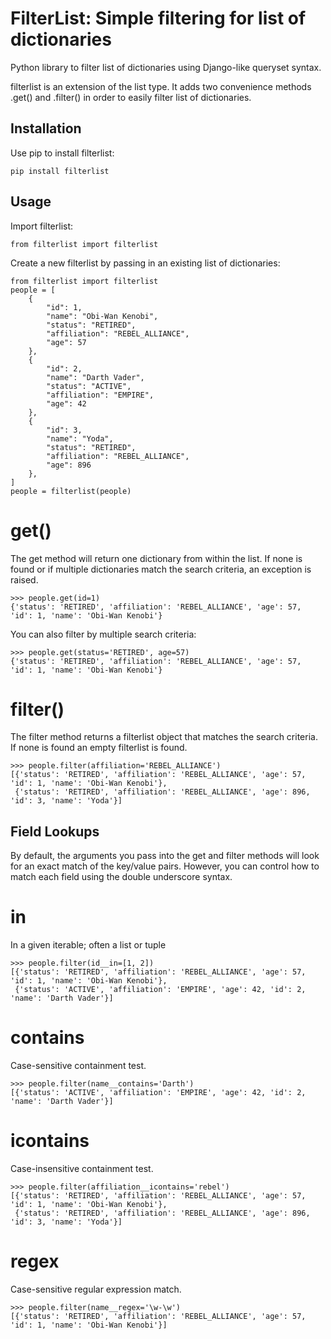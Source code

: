 # FilterList: Simple filtering for list of dictionaries
Python library to filter list of dictionaries using Django-like queryset syntax.

filterlist is an extension of the list type.  It adds two convenience methods .get() and .filter() in order to easily filter list of dictionaries.

Installation
----
Use pip to install filterlist:

	pip install filterlist

Usage
---
Import filterlist:

	from filterlist import filterlist

Create a new filterlist by passing in an existing list of dictionaries:

	from filterlist import filterlist
	people = [
	    {
	        "id": 1,
	        "name": "Obi-Wan Kenobi",
	        "status": "RETIRED",
	        "affiliation": "REBEL_ALLIANCE",
	        "age": 57
	    },
	    {
	        "id": 2,
	        "name": "Darth Vader",
	        "status": "ACTIVE",
	        "affiliation": "EMPIRE",
	        "age": 42
	    },
	    {
	        "id": 3,
	        "name": "Yoda",
	        "status": "RETIRED",
	        "affiliation": "REBEL_ALLIANCE",
	        "age": 896
	    },
	]
	people = filterlist(people)


# get()

The get method will return one dictionary from within the list.  If none is found or if multiple dictionaries match the search criteria, an exception is raised.

	>>> people.get(id=1)
	{'status': 'RETIRED', 'affiliation': 'REBEL_ALLIANCE', 'age': 57, 'id': 1, 'name': 'Obi-Wan Kenobi'}

You can also filter by multiple search criteria:

	>>> people.get(status='RETIRED', age=57)
	{'status': 'RETIRED', 'affiliation': 'REBEL_ALLIANCE', 'age': 57, 'id': 1, 'name': 'Obi-Wan Kenobi'}

# filter()

The filter method returns a filterlist object that matches the search criteria.  If none is found an empty filterlist is found.

	>>> people.filter(affiliation='REBEL_ALLIANCE')
	[{'status': 'RETIRED', 'affiliation': 'REBEL_ALLIANCE', 'age': 57, 'id': 1, 'name': 'Obi-Wan Kenobi'},
	 {'status': 'RETIRED', 'affiliation': 'REBEL_ALLIANCE', 'age': 896, 'id': 3, 'name': 'Yoda'}]


Field Lookups
----

By default, the arguments you pass into the get and filter methods will look for an exact match of the key/value pairs.  However, you can control how to match each field using the double underscore syntax.

# in

In a given iterable; often a list or tuple

	>>> people.filter(id__in=[1, 2])
	[{'status': 'RETIRED', 'affiliation': 'REBEL_ALLIANCE', 'age': 57, 'id': 1, 'name': 'Obi-Wan Kenobi'},
	 {'status': 'ACTIVE', 'affiliation': 'EMPIRE', 'age': 42, 'id': 2, 'name': 'Darth Vader'}]

# contains

Case-sensitive containment test.

	>>> people.filter(name__contains='Darth')
	[{'status': 'ACTIVE', 'affiliation': 'EMPIRE', 'age': 42, 'id': 2, 'name': 'Darth Vader'}]

# icontains

Case-insensitive containment test.

	>>> people.filter(affiliation__icontains='rebel')
	[{'status': 'RETIRED', 'affiliation': 'REBEL_ALLIANCE', 'age': 57, 'id': 1, 'name': 'Obi-Wan Kenobi'},
	 {'status': 'RETIRED', 'affiliation': 'REBEL_ALLIANCE', 'age': 896, 'id': 3, 'name': 'Yoda'}]

# regex

Case-sensitive regular expression match.

	>>> people.filter(name__regex='\w-\w')
	[{'status': 'RETIRED', 'affiliation': 'REBEL_ALLIANCE', 'age': 57, 'id': 1, 'name': 'Obi-Wan Kenobi'}]